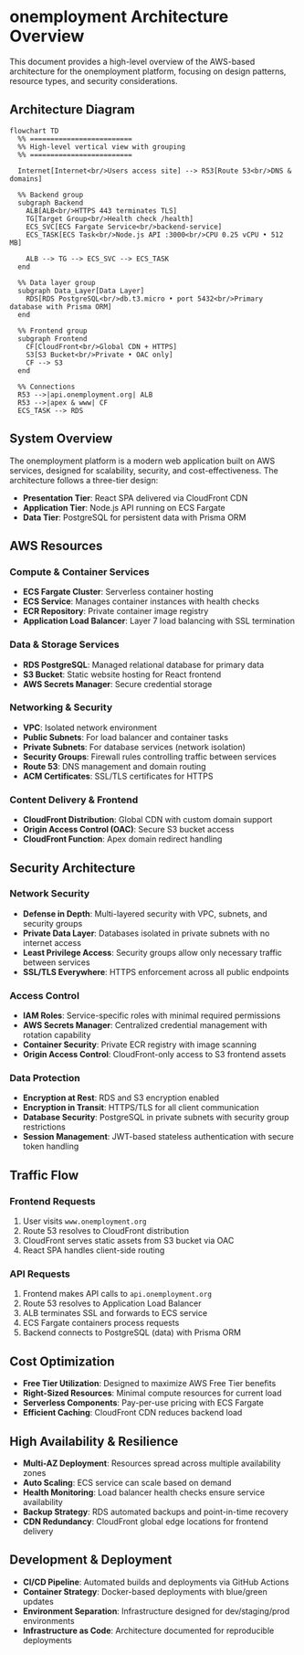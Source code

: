 # onemployment Architecture Overview

This document provides a high-level overview of the AWS-based architecture for the onemployment platform, focusing on design patterns, resource types, and security considerations.

## Architecture Diagram

```mermaid
flowchart TD
  %% =========================
  %% High-level vertical view with grouping
  %% =========================

  Internet[Internet<br/>Users access site] --> R53[Route 53<br/>DNS & domains]

  %% Backend group
  subgraph Backend
    ALB[ALB<br/>HTTPS 443 terminates TLS]
    TG[Target Group<br/>Health check /health]
    ECS_SVC[ECS Fargate Service<br/>backend-service]
    ECS_TASK[ECS Task<br/>Node.js API :3000<br/>CPU 0.25 vCPU • 512 MB]

    ALB --> TG --> ECS_SVC --> ECS_TASK
  end

  %% Data layer group
  subgraph Data_Layer[Data Layer]
    RDS[RDS PostgreSQL<br/>db.t3.micro • port 5432<br/>Primary database with Prisma ORM]
  end

  %% Frontend group
  subgraph Frontend
    CF[CloudFront<br/>Global CDN + HTTPS]
    S3[S3 Bucket<br/>Private • OAC only]
    CF --> S3
  end

  %% Connections
  R53 -->|api.onemployment.org| ALB
  R53 -->|apex & www| CF
  ECS_TASK --> RDS
```

## System Overview

The onemployment platform is a modern web application built on AWS services, designed for scalability, security, and cost-effectiveness. The architecture follows a three-tier design:

- **Presentation Tier**: React SPA delivered via CloudFront CDN
- **Application Tier**: Node.js API running on ECS Fargate
- **Data Tier**: PostgreSQL for persistent data with Prisma ORM

## AWS Resources

### Compute & Container Services

- **ECS Fargate Cluster**: Serverless container hosting
- **ECS Service**: Manages container instances with health checks
- **ECR Repository**: Private container image registry
- **Application Load Balancer**: Layer 7 load balancing with SSL termination

### Data & Storage Services

- **RDS PostgreSQL**: Managed relational database for primary data
- **S3 Bucket**: Static website hosting for React frontend
- **AWS Secrets Manager**: Secure credential storage

### Networking & Security

- **VPC**: Isolated network environment
- **Public Subnets**: For load balancer and container tasks
- **Private Subnets**: For database services (network isolation)
- **Security Groups**: Firewall rules controlling traffic between services
- **Route 53**: DNS management and domain routing
- **ACM Certificates**: SSL/TLS certificates for HTTPS

### Content Delivery & Frontend

- **CloudFront Distribution**: Global CDN with custom domain support
- **Origin Access Control (OAC)**: Secure S3 bucket access
- **CloudFront Function**: Apex domain redirect handling

## Security Architecture

### Network Security

- **Defense in Depth**: Multi-layered security with VPC, subnets, and security groups
- **Private Data Layer**: Databases isolated in private subnets with no internet access
- **Least Privilege Access**: Security groups allow only necessary traffic between services
- **SSL/TLS Everywhere**: HTTPS enforcement across all public endpoints

### Access Control

- **IAM Roles**: Service-specific roles with minimal required permissions
- **AWS Secrets Manager**: Centralized credential management with rotation capability
- **Container Security**: Private ECR registry with image scanning
- **Origin Access Control**: CloudFront-only access to S3 frontend assets

### Data Protection

- **Encryption at Rest**: RDS and S3 encryption enabled
- **Encryption in Transit**: HTTPS/TLS for all client communication
- **Database Security**: PostgreSQL in private subnets with security group restrictions
- **Session Management**: JWT-based stateless authentication with secure token handling

## Traffic Flow

### Frontend Requests

1. User visits `www.onemployment.org`
2. Route 53 resolves to CloudFront distribution
3. CloudFront serves static assets from S3 bucket via OAC
4. React SPA handles client-side routing

### API Requests

1. Frontend makes API calls to `api.onemployment.org`
2. Route 53 resolves to Application Load Balancer
3. ALB terminates SSL and forwards to ECS service
4. ECS Fargate containers process requests
5. Backend connects to PostgreSQL (data) with Prisma ORM

## Cost Optimization

- **Free Tier Utilization**: Designed to maximize AWS Free Tier benefits
- **Right-Sized Resources**: Minimal compute resources for current load
- **Serverless Components**: Pay-per-use pricing with ECS Fargate
- **Efficient Caching**: CloudFront CDN reduces backend load

## High Availability & Resilience

- **Multi-AZ Deployment**: Resources spread across multiple availability zones
- **Auto Scaling**: ECS service can scale based on demand
- **Health Monitoring**: Load balancer health checks ensure service availability
- **Backup Strategy**: RDS automated backups and point-in-time recovery
- **CDN Redundancy**: CloudFront global edge locations for frontend delivery

## Development & Deployment

- **CI/CD Pipeline**: Automated builds and deployments via GitHub Actions
- **Container Strategy**: Docker-based deployments with blue/green updates
- **Environment Separation**: Infrastructure designed for dev/staging/prod environments
- **Infrastructure as Code**: Architecture documented for reproducible deployments
